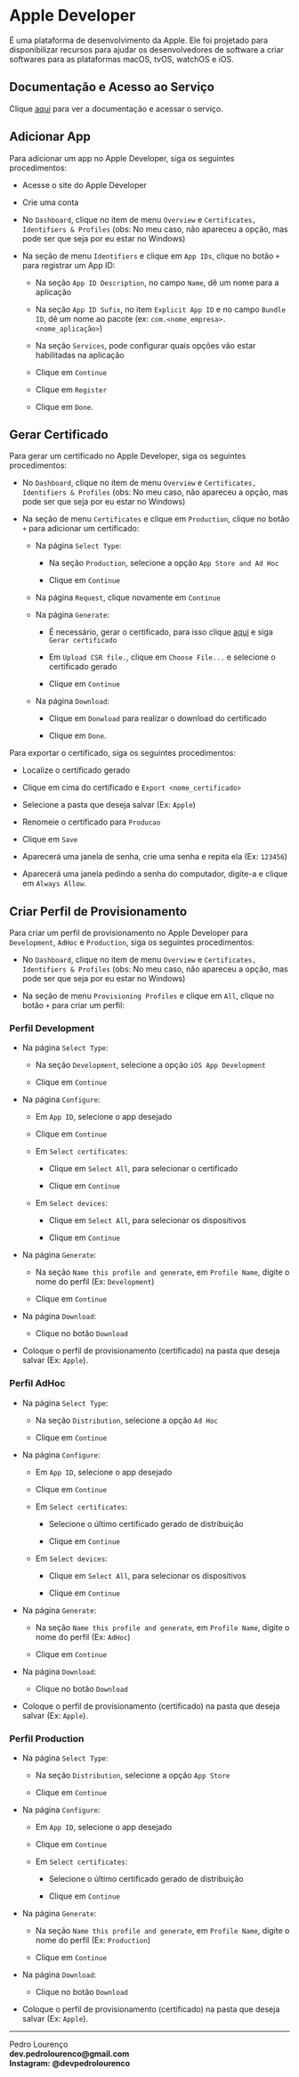 # Apple Developer

É uma plataforma de desenvolvimento da Apple. Ele foi projetado para disponibilizar recursos para ajudar os desenvolvedores de software a criar softwares para as plataformas macOS, tvOS, watchOS e iOS.

## Documentação e Acesso ao Serviço

Clique [aqui](https://developer.apple.com) para ver a documentação e acessar o serviço.

## Adicionar App

Para adicionar um app no Apple Developer, siga os seguintes procedimentos:

- Acesse o site do Apple Developer

- Crie uma conta

- No `Dashboard`, clique no item de menu `Overview` e `Certificates, Identifiers & Profiles` (obs: No meu caso, não apareceu a opção, mas pode ser que seja por eu estar no Windows)

- Na seção de menu `Identifiers` e clique em `App IDs`, clique no botão `+` para registrar um App ID:

  - Na seção `App ID Description`, no campo `Name`, dê um nome para a aplicação

  - Na seção `App ID Sufix`, no item `Explicit App ID` e no campo `Bundle ID`, dê um nome ao pacote (ex: `com.<nome_empresa>.<nome_aplicação>`)

  - Na seção `Services`, pode configurar quais opções vão estar habilitadas na aplicação

  - Clique em `Continue`

  - Clique em `Register`

  - Clique em `Done`.

## Gerar Certificado

Para gerar um certificado no Apple Developer, siga os seguintes procedimentos:

- No `Dashboard`, clique no item de menu `Overview` e `Certificates, Identifiers & Profiles` (obs: No meu caso, não apareceu a opção, mas pode ser que seja por eu estar no Windows)

- Na seção de menu `Certificates` e clique em `Production`, clique no botão `+` para adicionar um certificado:

  - Na página `Select Type`:

    - Na seção `Production`, selecione a opção `App Store and Ad Hoc`

    - Clique em `Continue`

  - Na página `Request`, clique novamente em `Continue`

  - Na página `Generate`:

    - É necessário, gerar o certificado, para isso clique [aqui](../password/keychain-access.md) e siga `Gerar certificado`

    - Em `Upload CSR file.`, clique em `Choose File...` e selecione o certificado gerado

    - Clique em `Continue`

  - Na página `Download`:

    - Clique em `Donwload` para realizar o download do certificado

    - Clique em `Done`.

Para exportar o certificado, siga os seguintes procedimentos:

- Localize o certificado gerado

- Clique em cima do certificado e `Export <nome_certificado>`

- Selecione a pasta que deseja salvar (Ex: `Apple`)

- Renomeie o certificado para `Producao`

- Clique em `Save`

- Aparecerá uma janela de senha, crie uma senha e repita ela (Ex: `123456`)

- Aparecerá uma janela pedindo a senha do computador, digite-a e clique em `Always Allow`.

## Criar Perfil de Provisionamento

Para criar um perfil de provisionamento no Apple Developer para `Development`, `AdHoc` e `Production`, siga os seguintes procedimentos:

- No `Dashboard`, clique no item de menu `Overview` e `Certificates, Identifiers & Profiles` (obs: No meu caso, não apareceu a opção, mas pode ser que seja por eu estar no Windows)

- Na seção de menu `Provisioning Profiles` e clique em `All`, clique no botão `+` para criar um perfil:

### Perfil Development

- Na página `Select Type`:

  - Na seção `Development`, selecione a opção `iOS App Development`

  - Clique em `Continue`

- Na página `Configure`:

  - Em `App ID`, selecione o app desejado

  - Clique em `Continue`

  - Em `Select certificates`:
    
    - Clique em `Select All`, para selecionar o certificado

    - Clique em `Continue`

  - Em `Select devices`:

    - Clique em `Select All`, para selecionar os dispositivos

    - Clique em `Continue`

- Na página `Generate`:

  - Na seção `Name this profile and generate`, em `Profile Name`, digite o nome do perfil (Ex: `Development`)

  - Clique em `Continue`

- Na página `Download`:

  - Clique no botão `Download`

- Coloque o perfil de provisionamento (certificado) na pasta que deseja salvar (Ex: `Apple`).

### Perfil AdHoc

- Na página `Select Type`:

  - Na seção `Distribution`, selecione a opção `Ad Hoc`

  - Clique em `Continue`

- Na página `Configure`:

  - Em `App ID`, selecione o app desejado

  - Clique em `Continue`

  - Em `Select certificates`:
    
    - Selecione o último certificado gerado de distribuição

    - Clique em `Continue`

  - Em `Select devices`:

    - Clique em `Select All`, para selecionar os dispositivos

    - Clique em `Continue`

- Na página `Generate`:

  - Na seção `Name this profile and generate`, em `Profile Name`, digite o nome do perfil (Ex: `AdHoc`)

  - Clique em `Continue`

- Na página `Download`:

  - Clique no botão `Download`

- Coloque o perfil de provisionamento (certificado) na pasta que deseja salvar (Ex: `Apple`).

### Perfil Production

- Na página `Select Type`:

  - Na seção `Distribution`, selecione a opção `App Store`

  - Clique em `Continue`

- Na página `Configure`:

  - Em `App ID`, selecione o app desejado

  - Clique em `Continue`

  - Em `Select certificates`:
    
    - Selecione o último certificado gerado de distribuição

    - Clique em `Continue`

- Na página `Generate`:

  - Na seção `Name this profile and generate`, em `Profile Name`, digite o nome do perfil (Ex: `Production`)

  - Clique em `Continue`

- Na página `Download`:

  - Clique no botão `Download`

- Coloque o perfil de provisionamento (certificado) na pasta que deseja salvar (Ex: `Apple`).


<hr>
<stong>Pedro Lourenço</strong><br>
<Strong>dev.pedrolourenco@gmail.com</strong><br>
<Strong>Instagram: @devpedrolourenco</strong>